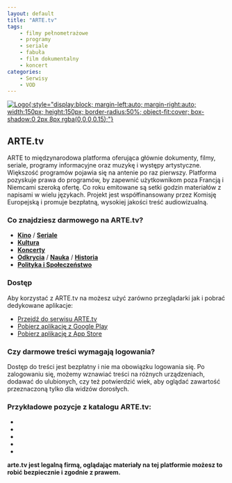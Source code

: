 ```yaml
---
layout: default
title: "ARTE.tv"
tags: 
    - filmy pełnometrażowe
    - programy
    - seriale
    - fabuła
    - film dokumentalny
    - koncert
categories:
    - Serwisy
    - VOD
---
```

[![Logo](https://play-lh.googleusercontent.com/YcjEGa38h4BQuOuuoBE5f6ZhllEHqNkm0hs1fpBIcs1q6DPXxTY9sSRaeFhvYg82YhWS=w240-h480-rw){:style="display:block; margin-left:auto; margin-right:auto; width:150px; height:150px; border-radius:50%; object-fit:cover; box-shadow:0 2px 8px rgba(0,0,0,0.15);"}](https://www.arte.tv/pl/)

## ARTE.tv

ARTE to międzynarodowa platforma oferująca głównie dokumenty, filmy, seriale, programy informacyjne oraz muzykę i występy artystyczne. Większość programów pojawia się na antenie po raz pierwszy. Platforma pozyskuje prawa do programów, by zapewnić użytkownikom poza Francją i Niemcami szeroką ofertę. Co roku emitowane są setki godzin materiałów z napisami w wielu językach. Projekt jest współfinansowany przez Komisję Europejską i promuje bezpłatną, wysokiej jakości treść audiowizualną.

### Co znajdziesz darmowego na ARTE.tv?

*   [**Kino**](https://www.arte.tv/pl/videos/kino/) / [**Seriale**](https://www.arte.tv/pl/videos/seriale-i-filmy-fabularne/)
*   [**Kultura**](https://www.arte.tv/pl/videos/kultura/)
*   [**Koncerty**](https://www.arte.tv/pl/arte-concert/)
*   [**Odkrycia**](https://www.arte.tv/pl/videos/odkrycia/) / [**Nauka**](https://www.arte.tv/pl/videos/nauka/) / [**Historia**](https://www.arte.tv/pl/videos/historia/)
*   [**Polityka i Społeczeństwo**](https://www.arte.tv/pl/videos/polityka-i-spoleczenstwo/)

### Dostęp

Aby korzystać z ARTE.tv na możesz użyć zarówno przeglądarki jak i pobrać dedykowane aplikacje:
* <i class="fa-solid fa-globe"></i>    [Przejdź do serwisu ARTE.tv](https://www.arte.tv/pl/)
* <i class="fa-brands fa-android"></i> [Pobierz aplikację z Google Play](https://play.google.com/store/apps/details?id=tv.arte.plus7&hl=pl)
* <i class="fa-brands fa-apple"></i>   [Pobierz aplikację z App Store](https://apps.apple.com/pl/app/arte-tv/id405028510?l=pl)

### Czy darmowe treści wymagają logowania?

Dostęp do treści jest bezpłatny i nie ma obowiązku logowania się. Po zalogowaniu się, możemy wznawiać treści na różnych urządzeniach, dodawać do ulubionych, czy też potwierdzić wiek, aby oglądać zawartość przeznaczoną tylko dla widzów dorosłych.

### Przykładowe pozycje z katalogu ARTE.tv:
*      
*   
*   
*   
*   

**arte.tv jest legalną firmą, oglądając materiały na tej platformie możesz to robić bezpiecznie i zgodnie z prawem.**